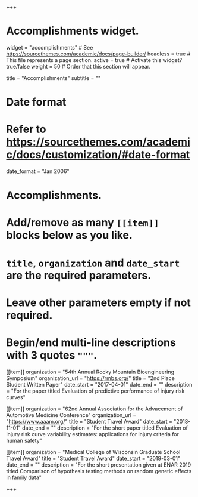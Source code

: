 +++
# Accomplishments widget.
widget = "accomplishments"  # See https://sourcethemes.com/academic/docs/page-builder/
headless = true  # This file represents a page section.
active = true  # Activate this widget? true/false
weight = 50  # Order that this section will appear.

title = "Accomplish&shy;ments"
subtitle = ""

# Date format
#   Refer to https://sourcethemes.com/academic/docs/customization/#date-format
date_format = "Jan 2006"

# Accomplishments.
#   Add/remove as many `[[item]]` blocks below as you like.
#   `title`, `organization` and `date_start` are the required parameters.
#   Leave other parameters empty if not required.
#   Begin/end multi-line descriptions with 3 quotes `"""`.

[[item]]
  organization = "54th Annual Rocky Mountain Bioengineering Symposium"
  organization_url = "https://rmbs.org/"
  title = "2nd Place Student Written Paper"
  date_start = "2017-04-01"
  date_end = ""
  description = "For the paper titled Evaluation of predictive performance of injury risk curves"
  
[[item]]
  organization = "62nd Annual Association for the Advacement of Automotive Medicine Conference"
  organization_url = "https://www.aaam.org/"
  title = "Student Travel Award"
  date_start = "2018-11-01"
  date_end = ""
  description = "For the short paper titled Evaluation of injury risk curve variability estimates: applications for injury criteria for human safety"
  
[[item]]
  organization = "Medical College of Wisconsin Graduate School Travel Award"
  title = "Student Travel Award"
  date_start = "2019-03-01"
  date_end = ""
  description = "For the short presentation given at ENAR 2019 titled Comparison of hypothesis testing methods on random genetic effects in family data"
  
  


+++
